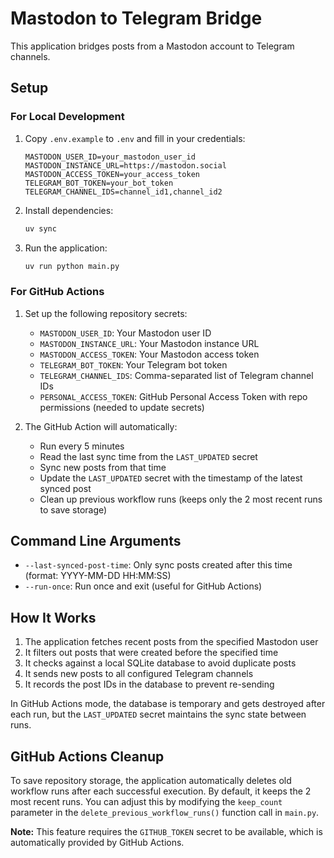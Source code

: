 # Mastodon to Telegram Bridge

This application bridges posts from a Mastodon account to Telegram channels.

## Setup

### For Local Development

1. Copy `.env.example` to `.env` and fill in your credentials:
   ```
   MASTODON_USER_ID=your_mastodon_user_id
   MASTODON_INSTANCE_URL=https://mastodon.social
   MASTODON_ACCESS_TOKEN=your_access_token
   TELEGRAM_BOT_TOKEN=your_bot_token
   TELEGRAM_CHANNEL_IDS=channel_id1,channel_id2
   ```

2. Install dependencies:
   ```bash
   uv sync
   ```

3. Run the application:
   ```bash
   uv run python main.py
   ```

### For GitHub Actions

1. Set up the following repository secrets:
   - `MASTODON_USER_ID`: Your Mastodon user ID
   - `MASTODON_INSTANCE_URL`: Your Mastodon instance URL
   - `MASTODON_ACCESS_TOKEN`: Your Mastodon access token
   - `TELEGRAM_BOT_TOKEN`: Your Telegram bot token
   - `TELEGRAM_CHANNEL_IDS`: Comma-separated list of Telegram channel IDs
   - `PERSONAL_ACCESS_TOKEN`: GitHub Personal Access Token with repo permissions (needed to update secrets)

2. The GitHub Action will automatically:
   - Run every 5 minutes
   - Read the last sync time from the `LAST_UPDATED` secret
   - Sync new posts from that time
   - Update the `LAST_UPDATED` secret with the timestamp of the latest synced post
   - Clean up previous workflow runs (keeps only the 2 most recent runs to save storage)

## Command Line Arguments

- `--last-synced-post-time`: Only sync posts created after this time (format: YYYY-MM-DD HH:MM:SS)
- `--run-once`: Run once and exit (useful for GitHub Actions)

## How It Works

1. The application fetches recent posts from the specified Mastodon user
2. It filters out posts that were created before the specified time
3. It checks against a local SQLite database to avoid duplicate posts
4. It sends new posts to all configured Telegram channels
5. It records the post IDs in the database to prevent re-sending

In GitHub Actions mode, the database is temporary and gets destroyed after each run, but the `LAST_UPDATED` secret maintains the sync state between runs.

## GitHub Actions Cleanup

To save repository storage, the application automatically deletes old workflow runs after each successful execution. By default, it keeps the 2 most recent runs. You can adjust this by modifying the `keep_count` parameter in the `delete_previous_workflow_runs()` function call in `main.py`.

**Note:** This feature requires the `GITHUB_TOKEN` secret to be available, which is automatically provided by GitHub Actions.
